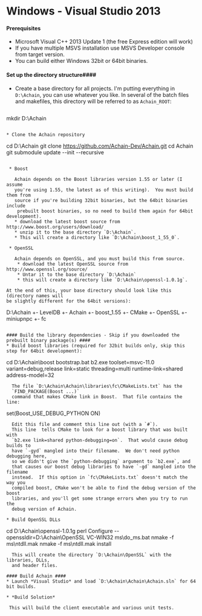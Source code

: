 Windows - Visual Studio 2013
============================
#### Prerequisites ####
* Microsoft Visual C++ 2013 Update 1 (the free Express edition will work)
* If you have multiple MSVS installation use MSVS Developer console from target version.
* You can build either Windows 32bit or 64bit binaries.

#### Set up the directory structure####
* Create a base directory for all projects.  I'm putting everything in
  `D:\Achain`, you can use whatever you like.  In several of the batch files
  and makefiles, this directory will be referred to as `Achain_ROOT`:
  ```
mkdir D:\Achain
```

* Clone the Achain repository
  ```
cd D:\Achain
git clone https://github.com/Achain-Dev/Achain.git
cd Achain
git submodule update --init --recursive
```

 * Boost

   Achain depends on the Boost libraries version 1.55 or later (I assume
   you're using 1.55, the latest as of this writing).  You must build them from
   source if you're building 32bit binaries, but the 64bit binaries include
    prebuilt boost binaries, so no need to build them again for 64bit development).
   * download the latest boost source from http://www.boost.org/users/download/
   * unzip it to the base directory `D:\Achain`.
   * This will create a directory like `D:\Achain\boost_1_55_0`.

 * OpenSSL

   Achain depends on OpenSSL, and you must build this from source.
    * download the latest OpenSSL source from http://www.openssl.org/source/
    * Untar it to the base directory `D:\Achain`
    * this will create a directory like `D:\Achain\openssl-1.0.1g`.

At the end of this, your base directory should look like this (directory names will
be slightly different for the 64bit versions):
```
D:\Achain
+- LevelDB
+- Achain
+- boost_1.55
+- CMake
+- OpenSSL
+- miniupnpc
+- fc
```

#### Build the library dependencies - Skip if you downloaded the prebuilt binary package(s) ####
* Build boost libraries (required for 32bit builds only, skip this step for 64bit development):
  ```
cd D:\Achain\boost
bootstrap.bat
b2.exe toolset=msvc-11.0 variant=debug,release link=static threading=multi runtime-link=shared address-model=32
```
  The file `D:\Achain\Achain\libraries\fc\CMakeLists.txt` has the
  `FIND_PACKAGE(Boost ...)`
  command that makes CMake link in Boost.  That file contains the line:
  ```
set(Boost_USE_DEBUG_PYTHON ON)
```
  Edit this file and comment this line out (with a `#`).
  This line  tells CMake to look for a boost library that was built with
  `b2.exe link=shared python-debugging=on`.  That would cause debug builds to
  have `-gyd` mangled into their filename.  We don't need python debugging here,
  so we didn't give the `python-debugging` argument to `b2.exe`, and
  that causes our boost debug libraries to have `-gd` mangled into the filename
  instead.  If this option in `fc\CMakeLists.txt` doesn't match the way you
  compiled boost, CMake won't be able to find the debug version of the boost
  libraries, and you'll get some strange errors when you try to run the
  debug version of Achain.

* Build OpenSSL DLLs
  ```
cd D:\Achain\openssl-1.0.1g
perl Configure --openssldir=D:\Achain\OpenSSL VC-WIN32
ms\do_ms.bat
nmake -f ms\ntdll.mak
nmake -f ms\ntdll.mak install
```
  This will create the directory `D:\Achain\OpenSSL` with the libraries, DLLs,
  and header files.

#### Build Achain ####
* Launch *Visual Studio* and load `D:\Achain\Achain\Achain.sln` for 64 bit builds.

* *Build Solution*

 This will build the client executable and various unit tests.
